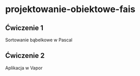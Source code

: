 # projektowanie-obiektowe-fais

## Ćwiczenie 1

Sortowanie bąbelkowe w Pascal

## Ćwiczenie 2

Aplikacja w Vapor

